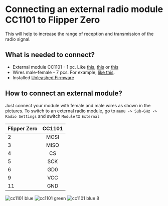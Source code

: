 # Connecting an external radio module СС1101 to Flipper Zero
This will help to increase the range of reception and transmission of the radio signal.

## What is needed to connect?
- External module CC1101 - 1 pc. Like [this](https://aliexpress.ru/item/1005002074380868.html), [this](https://aliexpress.ru/item/32853385011.html) or [this](https://aliexpress.ru/item/1005004166793032.html)
- Wires male-female - 7 pcs. For example, [like this](https://aliexpress.ru/item/32216818220.html).
- Installed [Unleashed Firmware](https://github.com/DarkFlippers/unleashed-firmware)

## How to connect an external module?
Just connect your module with female and male wires as shown in the pictures.
To switch to an external radio module, go to `menu -> Sub-GHz -> Radio Settings` and switch `Module` to `External`

| Flipper Zero  | СС1101        |
| ------------- |:-------------:| 
| 2 | MOSI | 
| 3 | MISO | 
| 4 | CS | 
| 5 | SCK | 
| 6 | GD0 | 
| 9 | VCC | 
| 11 | GND | 

![cc1101 blue](https://user-images.githubusercontent.com/10090793/216795803-31a787c6-a19b-4368-8fcb-68438207683b.png)
![cc1101 green](https://user-images.githubusercontent.com/10090793/216795805-93b9b2ee-085f-4f46-858c-2efcdfff2e2a.png)
![cc1101 blue 8](https://user-images.githubusercontent.com/10090793/216795737-65926863-372f-437b-8269-5b20ffd60751.png)
